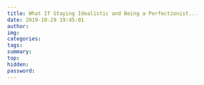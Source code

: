 ```yaml
---
title: What If Staying Idealistic and Being a Perfectionist...
date: 2019-10-29 19:45:01
author:
img:
categories:
tags:
summary:
top:
hidden:
password:
---
```

